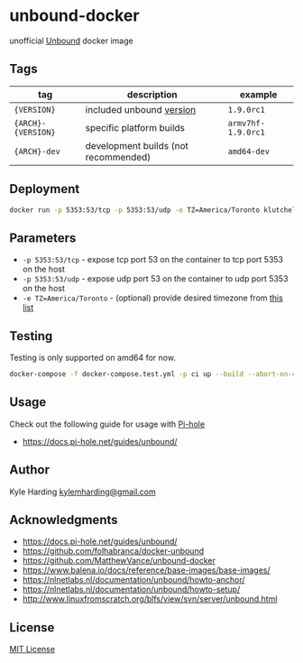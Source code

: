 # unbound-docker

unofficial [Unbound](https://unbound.net) docker image

## Tags

|tag|description|example|
|---|---|---|
|`{VERSION}`|included unbound [version](https://nlnetlabs.nl/downloads/unbound/)|`1.9.0rc1`|
|`{ARCH}-{VERSION}`|specific platform builds|`armv7hf-1.9.0rc1`|
|`{ARCH}-dev`|development builds (not recommended)|`amd64-dev`|


## Deployment

```bash
docker run -p 5353:53/tcp -p 5353:53/udp -e TZ=America/Toronto klutchell/unbound
```

## Parameters

* `-p 5353:53/tcp` - expose tcp port 53 on the container to tcp port 5353 on the host
* `-p 5353:53/udp` - expose udp port 53 on the container to udp port 5353 on the host
* `-e TZ=America/Toronto` - (optional) provide desired timezone from [this list](https://en.wikipedia.org/wiki/List_of_tz_database_time_zones)

## Testing

Testing is only supported on amd64 for now.
```bash
docker-compose -f docker-compose.test.yml -p ci up --build --abort-on-container-exit
```

## Usage

Check out the following guide for usage with [Pi-hole](https://pi-hole.net/)

* https://docs.pi-hole.net/guides/unbound/

## Author

Kyle Harding <kylemharding@gmail.com>

## Acknowledgments

* https://docs.pi-hole.net/guides/unbound/
* https://github.com/folhabranca/docker-unbound
* https://github.com/MatthewVance/unbound-docker
* https://www.balena.io/docs/reference/base-images/base-images/
* https://nlnetlabs.nl/documentation/unbound/howto-anchor/
* https://nlnetlabs.nl/documentation/unbound/howto-setup/
* http://www.linuxfromscratch.org/blfs/view/svn/server/unbound.html

## License

[MIT License](./LICENSE)